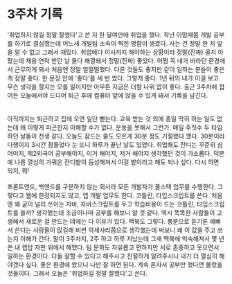 # 3주차 기록

'취업하지 않길 정말 잘했다'고 쓴 지 한 달여만에 취업을 했다. 작년 이맘때쯤 개발 공부를 하기로 결심했는데 어느새 개발팀 소속이 찍힌 명함이 생겼다. 사는 건 정말 한 치 앞을 알 수 없고 그래서 재밌다. 취업에다 이사까지 해야하는 상황이라 정말(진짜) 골치 아팠는데 채용 연락 받던 날 둘다 해결돼서 정말(진짜) 좋았다. 어쩜 꼭 내가 바라던 환경에서 근무하게 돼서 처음엔 정말 얼떨떨했다. 다른 것들도 좋지만 같이 일하는 분들이 좋은 게 정말 좋다. 한 문장 안에 '좋다'를 세 번 썼다. 그렇게 좋다. 1년 뒤의 내가 이걸 보고 무슨 생각을 할지는 모를 일이지만 아무튼 지금은 더할 나위 없이 좋다. 출근 3주차에 접어든 오늘에서야 드디어 퇴근 후에 컴퓨터 앞에 앉을 수 있게 돼서 기록을 남긴다.  
<br/><br/>
아직까지는 퇴근하고 집에 오면 일단 뻗는다. 교육 받는 것 외에 종일 딱히 하는 일도 없는데 왜 이렇게 피곤한지 이해할 수가 없다. 운동을 못해서 그런가. 매일 주짓수 두 타임 하던 날들이 전생 같다. 오늘도 잠드는 줄도 모르게 30분 정도 기절했다 깼다. 30분이라 다행이지 3시간 잠들었다 눈 뜨니 하루가 끝난 날도 있었다. 취업해도 잔디는 꾸준히 심어야지, 제2외국어 공부해야지, 이거 해야지, 저거 해야지 생각했던 것이 가소롭다. 덕분에 나름 열심히 가꿔온 잔디밭이 듬성해져서 이걸 밭이라고 해도 되나 싶다. 다시 하면 되지, 뭐!
<br/><br/>
프론트엔드, 백엔드를 구분하지 않는 회사라 모든 개발자가 풀스택 업무를 수행한다. 그렇다고 웹에 한정되지도 않고, 앱 개발 업무도 한다. 코틀린, 타입스크립트를 쓴다. 처음엔 왜 굳이 널리 쓰이는 자바, 자바스크립트를 두고 학습비용이 드는 코틀린, 타입스크립트를 쓸까? 생각했는데 조금이나마 공부를 해보니 알 것 같다. 역시 똑똑한 사람들이 고생해서 새로운 걸 만드는 데에는 다 이유가 있다. 맥북도 그렇다. 풍문으로 듣기론 예뻐서 쓴다는 사람들이 많길래 비싼 악세사리쯤으로 생각했는데 써보니 왜 이 값을 주고 쓰는지 이해가 간다. 말이 3주차지, 2주 하고 하루 지났는데 그새 맥북에 익숙해져서 몇 년 쓴 내 랩탑 자판 위에서 헤맸다. 팀 문화도 자유롭고 편하지만 서로 존중하고 웃으면서 일하는 환경이다. 다들 잘할 수 있다고 해주시고 친절하게 알려주시니 내가 더 열심히 해야겠다 싶다. 좋은 환경에 왔으니 나만 잘 하면 된다. 계속 혼자서 공부만 했다면 몰랐을 것들이다. 그래서 오늘은 '취업하길 정말 잘했다'고 쓴다.   
<br/><br/>
